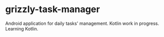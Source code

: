 # grizzly-task-manager
Android application for daily tasks' management.
Kotlin work in progress.
Learning Kotlin.
